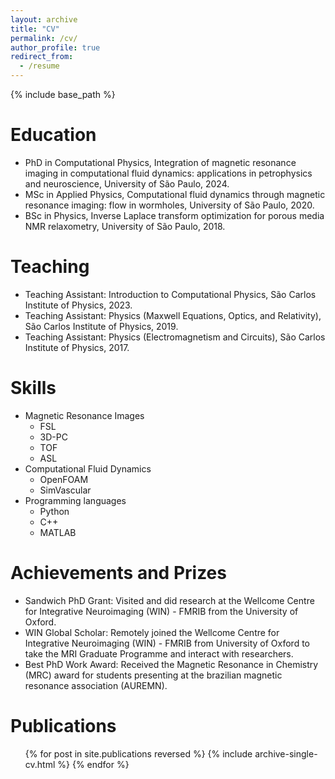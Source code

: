 ```yaml
---
layout: archive
title: "CV"
permalink: /cv/
author_profile: true
redirect_from:
  - /resume
---
```


{% include base_path %}

Education
======
* PhD in Computational Physics, Integration of magnetic resonance imaging in computational fluid dynamics: applications in petrophysics and neuroscience, University of São Paulo, 2024.  
* MSc in Applied Physics, Computational fluid dynamics through magnetic resonance imaging: flow in wormholes, University of São Paulo, 2020.
* BSc in Physics, Inverse Laplace transform optimization for porous media NMR relaxometry, University of São Paulo, 2018.

Teaching
======
* Teaching Assistant: Introduction to Computational Physics, São Carlos Institute of Physics, 2023.
* Teaching Assistant: Physics (Maxwell Equations, Optics, and Relativity), São Carlos Institute of Physics, 2019.
* Teaching Assistant: Physics (Electromagnetism and Circuits), São Carlos Institute of Physics, 2017.
  
Skills
======
* Magnetic Resonance Images
  * FSL
  * 3D-PC
  * TOF
  * ASL
* Computational Fluid Dynamics
  * OpenFOAM
  * SimVascular
* Programming languages
  * Python
  * C++
  * MATLAB

Achievements and Prizes
======
* Sandwich PhD Grant: Visited and did research at the Wellcome Centre for Integrative Neuroimaging (WIN) - FMRIB from the
University of Oxford.
* WIN Global Scholar: Remotely joined the Wellcome Centre for Integrative Neuroimaging (WIN) - FMRIB from University of
Oxford to take the MRI Graduate Programme and interact with researchers.
* Best PhD Work Award: Received the Magnetic Resonance in Chemistry (MRC) award for students presenting at the brazilian
magnetic resonance association (AUREMN).

Publications
======
  <ul>{% for post in site.publications reversed %}
    {% include archive-single-cv.html %}
  {% endfor %}</ul>
